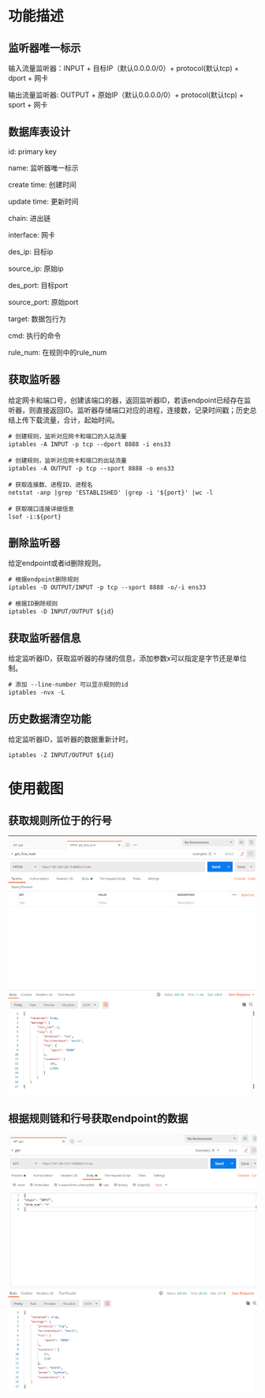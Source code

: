 # 功能描述

## 监听器唯一标示

输入流量监听器：INPUT + 目标IP（默认0.0.0.0/0）+ protocol(默认tcp) + dport + 网卡

输出流量监听器: OUTPUT + 原始IP（默认0.0.0.0/0）+ protocol(默认tcp) + sport + 网卡

## 数据库表设计
id: primary key

name: 监听器唯一标示

create time: 创建时间

update time: 更新时间

chain: 进出链

interface: 网卡

des_ip: 目标ip

source_ip: 原始ip

des_port: 目标port

source_port: 原始port

target: 数据包行为

cmd: 执行的命令

rule_num: 在规则中的rule_num

## 获取监听器 
给定网卡和端口号，创建该端口的器，返回监听器ID，若该endpoint已经存在监听器，则直接返回ID。监听器存储端口对应的进程，连接数，记录时间戳；历史总结上传下载流量，合计，起始时间。

```
# 创建规则，监听对应网卡和端口的入站流量
iptables -A INPUT -p tcp --dport 8888 -i ens33

# 创建规则，监听对应网卡和端口的出站流量
iptables -A OUTPUT -p tcp --sport 8888 -o ens33

# 获取连接数、进程ID、进程名
netstat -anp |grep 'ESTABLISHED' |grep -i '${port}' |wc -l

# 获取端口连接详细信息
lsof -i:${port}

```

## 删除监听器

给定endpoint或者id删除规则。

```
# 根据endpoint删除规则
iptables -D OUTPUT/INPUT -p tcp --sport 8888 -o/-i ens33

# 根据ID删除规则
iptables -D INPUT/OUTPUT ${id}
```

## 获取监听器信息
给定监听器ID，获取监听器的存储的信息，添加参数x可以指定是字节还是单位制。

```
# 添加 --line-number 可以显示规则的id
iptables -nvx -L
```

## 历史数据清空功能
给定监听器ID，监听器的数据重新计时。

```
iptables -Z INPUT/OUTPUT ${id}
```

# 使用截图

## 获取规则所位于的行号

![](images/获取端口endpoint行号.PNG)

## 根据规则链和行号获取endpoint的数据

![](images/获取端口信息.PNG)





